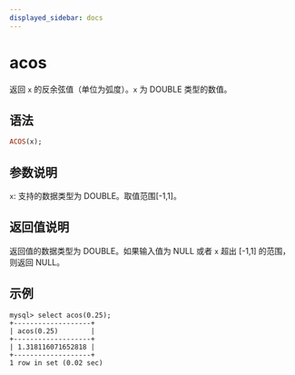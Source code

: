 ```yaml
---
displayed_sidebar: docs
---
```


# acos



返回 `x` 的反余弦值（单位为弧度）。`x` 为 DOUBLE 类型的数值。

## 语法

```Haskell
ACOS(x);
```

## 参数说明

`x`: 支持的数据类型为 DOUBLE。取值范围[-1,1]。

## 返回值说明

返回值的数据类型为 DOUBLE。如果输入值为 NULL 或者 `x` 超出 [-1,1] 的范围，则返回 NULL。

## 示例

```Plain Text
mysql> select acos(0.25);
+-------------------+
| acos(0.25)        |
+-------------------+
| 1.318116071652818 |
+-------------------+
1 row in set (0.02 sec)
```